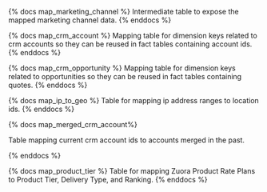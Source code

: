{% docs map_marketing_channel %}
 Intermediate table to expose the mapped marketing channel data.
{% enddocs %}

{% docs map_crm_account %}
 Mapping table for dimension keys related to crm accounts so they can be reused in fact tables containing account ids.
{% enddocs %}

{% docs map_crm_opportunity %}
 Mapping table for dimension keys related to opportunities so they can be reused in fact tables containing quotes.
{% enddocs %}

{% docs map_ip_to_geo %}
Table for mapping ip address ranges to location ids.
{% enddocs %}

{% docs map_merged_crm_account%}

Table mapping current crm account ids to accounts merged in the past.

{% enddocs %}

{% docs map_product_tier %}
 Table for mapping Zuora Product Rate Plans to Product Tier, Delivery Type, and Ranking.
{% enddocs %}
